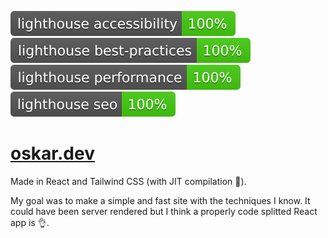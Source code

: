 [![Lighthouse Accessibility Badge](./lighthouse_badges/lighthouse_accessibility.svg)](https://web.dev/measure/)
[![Lighthouse Best Practices Badge](./lighthouse_badges/lighthouse_best-practices.svg)](https://web.dev/measure/)
[![Lighthouse Performance Badge](./lighthouse_badges/lighthouse_performance.svg)](https://web.dev/measure/)
[![Lighthouse SEO Badge](./lighthouse_badges/lighthouse_seo.svg)](https://web.dev/measure/)

# [oskar.dev](https://oskar.dev)

Made in React and Tailwind CSS (with JIT compilation 🎉).

My goal was to make a simple and fast site with the techniques I know. It could have been server rendered but I think a properly code splitted React app is 👌.
